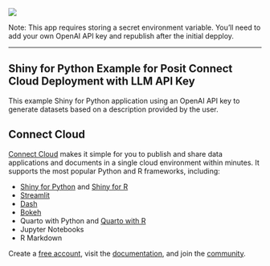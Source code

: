 [![](https://docs.posit.co/connect-cloud/images/cc-deploy.svg)](https://connect.posit.cloud/publish?framework=shiny&sourceRepositoryURL=https%3A%2F%2Fgithub.com%2Fposit-hosted%2Fexamples-shiny-python-llm&sourceRef=main&sourceRefType=branch&primaryFile=app.py&pythonVersion=3.11)

Note: This app requires storing a secret environment variable. You’ll need to add your own OpenAI API key and republish after the initial depploy.

---

## Shiny for Python Example for Posit Connect Cloud Deployment with LLM API Key

This example Shiny for Python application using an OpenAI API key to generate datasets based on a description provided by the user.

## Connect Cloud
[Connect Cloud](https://connect.posit.cloud/) makes it simple for you to publish and share data applications and documents in a single cloud environment within minutes. It supports the most popular Python and R frameworks, including:
* [Shiny for Python](https://docs.posit.co/connect-cloud/how-to/python/shiny-python.html) and [Shiny for R](https://docs.posit.co/connect-cloud/how-to/r/shiny-r.html)
* [Streamlit](https://docs.posit.co/connect-cloud/how-to/python/streamlit.html)
* [Dash](https://docs.posit.co/connect-cloud/how-to/python/dash.html)
* [Bokeh](https://docs.posit.co/connect-cloud/how-to/python/bokeh.html)
* Quarto with Python and [Quarto with R](https://docs.posit.co/connect-cloud/how-to/r/quarto-r.html)
* Jupyter Notebooks
* R Markdown

Create a [free account](https://connect.posit.cloud/), visit the [documentation](https://docs.posit.co/connect-cloud/), and join the [community](https://forum.posit.co/c/posit-professional-hosted/posit-connect-cloud/67). 




